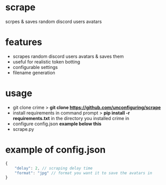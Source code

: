 # scrape
scrpes & saves random discord users avatars

# features
- scrapes random discord users avatars & saves them
- useful for realistic token botting
- configurable settings
- filename generation

# usage
- git clone crime > **git clone https://github.com/unconfiguring/scrape**
- install requirements in command prompt > **pip install -r requirements.txt** in the directory you installed crime in
- configure config.json **example below this**
- scrape.py

# example of config.json
```js
{
    "delay": 2, // scraping delay time
    "format": "jpg" // format you want it to save the avatars in
}
```
